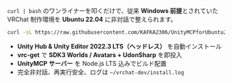 `curl | bash` のワンライナーを叩くだけで、従来 **Windows 前提**とされていた VRChat 制作環境を **Ubuntu 22.04** に非対話で整えられます。  

```bash
curl -sL https://raw.githubusercontent.com/KAFKA2306/UnityMCPforUbuntu22.04/blob/main/install.sh | bash
```

-  **Unity Hub & Unity Editor 2022.3 LTS（ヘッドレス）** を自動インストール  
-  **vrc-get** で **SDK3 Worlds / Avatars + UdonSharp** を即投入  
-  **UnityMCP サーバー** を Node.js LTS 込みでビルド配置  
-  完全非対話、再実行安全、ログは `~/vrchat-dev/install.log`
